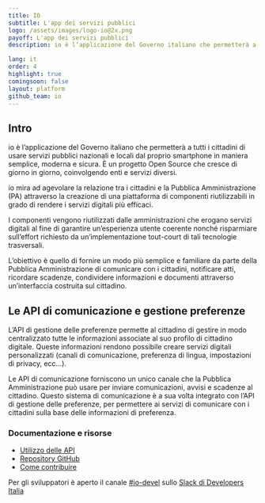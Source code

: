 ```yaml
---
title: IO
subtitle: L'app dei servizi pubblici
logo: /assets/images/logo-io@2x.png
payoff: L'app dei servizi pubblici
description: io è l’applicazione del Governo italiano che permetterà a tutti i cittadini di usare servizi pubblici nazionali e locali dal proprio smartphone in maniera semplice, moderna e sicura.

lang: it
order: 4
highlight: true
comingsoon: false
layout: platform
github_team: io
---
```


## Intro

io è l’applicazione del Governo italiano che permetterà a tutti i cittadini di usare servizi pubblici nazionali e locali dal proprio smartphone in maniera semplice, moderna e sicura.
È un progetto Open Source che cresce di giorno in giorno, coinvolgendo enti e servizi diversi.

io mira ad agevolare la relazione tra i cittadini e la Pubblica Amministrazione (PA) attraverso la creazione di una piattaforma di componenti riutilizzabili in grado di rendere i servizi digitali più efficaci.

I componenti vengono riutilizzati dalle amministrazioni che erogano servizi digitali al fine di garantire un’esperienza utente coerente nonché risparmiare sull’effort richiesto da un’implementazione tout-court di tali tecnologie trasversali.

L’obiettivo è quello di fornire un modo più semplice e familiare da parte della Pubblica Amministrazione di comunicare con i cittadini, notificare atti, ricordare scadenze, condividere informazioni e documenti attraverso un’interfaccia costruita sul cittadino.

## Le API di comunicazione e gestione preferenze

L’API di gestione delle preferenze permette al cittadino di gestire in modo centralizzato tutte le informazioni associate al suo profilo di cittadino digitale. Queste informazioni rendono possibile creare servizi digitali personalizzati (canali di comunicazione, preferenza di lingua, impostazioni di privacy, ecc…).

Le API di comunicazione forniscono un unico canale che la Pubblica Amministrazione può usare per inviare comunicazioni, avvisi e scadenze al cittadino. Questo sistema di comunicazione è a sua volta integrato con l’API di gestione delle preferenze, per permettere ai servizi di comunicare con i cittadini sulla base delle informazioni di preferenza.

### Documentazione e risorse

* [Utilizzo delle API](https://developer.io.italia.it/openapi.html)
* [Repository GitHub](https://github.com/pagopa/io-app)
* [Come contribuire](https://github.com/pagopa/io/blob/master/CONTRIBUTING.it.md)

Per gli sviluppatori è aperto il canale [#io-devel](https://developersitalia.slack.com/messages/CA70BM37X) sullo [Slack di Developers Italia](https://slack.developers.italia.it)
